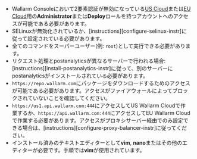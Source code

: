 * Wallarm Consoleにおいて2要素認証が無効になっている[US Cloud](https://us1.my.wallarm.com/)または[EU Cloud](https://my.wallarm.com/)用の**Administrator**または**Deploy**ロールを持つアカウントへのアクセスが可能である必要があります。
* SELinuxが無効化されているか、[instructions][configure-selinux-instr]に従って設定されている必要があります。
* 全てのコマンドをスーパーユーザー(例: `root`)として実行できる必要があります。
* リクエスト処理とpostanalyticsが異なるサーバーで行われる場合: [instructions][install-postanalytics-instr]に従って、別のサーバーにpostanalyticsがインストールされている必要があります。
* `https://repo.wallarm.com`にパッケージをダウンロードするためのアクセスが可能である必要があります。アクセスがファイアウォールによってブロックされていないことを確認してください。
* `https://us1.api.wallarm.com:444`にアクセスしてUS Wallarm Cloudで作業するか、`https://api.wallarm.com:444`にアクセスしてEU Wallarm Cloudで作業する必要があります。アクセスがプロキシサーバー経由でのみ設定できる場合は、[instructions][configure-proxy-balancer-instr]に従ってください。
* インストール済みのテキストエディターとして**vim**, **nano**またはその他のエディターが必要です。手順では**vim**が使用されています。